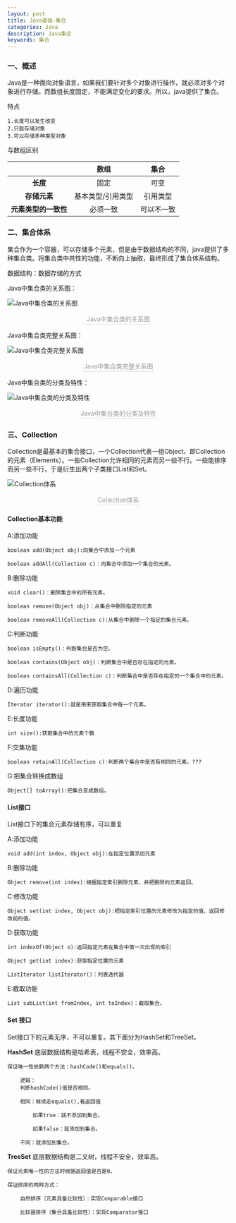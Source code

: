 ```yaml
---
layout: post
title: Java基础-集合
categories: Java
description: Java集合
keywords: 集合
---
```

### 一、概述
Java是一种面向对象语言，如果我们要针对多个对象进行操作，就必须对多个对象进行存储。而数组长度固定，不能满足变化的要求。所以，java提供了集合。

特点

    1.长度可以发生改变
    2.只能存储对象
    3.可以存储多种类型对象

与数组区别

||数组|集合|
|:----:|:----:|:----:|
|**长度**|固定|可变|
|**存储元素**|基本类型/引用类型|引用类型|
|**元素类型的一致性**|必须一致|可以不一致|

### 二、集合体系
集合作为一个容器，可以存储多个元素，但是由于数据结构的不同，java提供了多种集合类。将集合类中共性的功能，不断向上抽取，最终形成了集合体系结构。

数据结构：数据存储的方式

Java中集合类的关系图：

![Java中集合类的关系图]({{assets_base_url}}/images/blog/Java基础/集合/Java中集合类的关系图.jpg)
<center>
<div style="color:orange; border-bottom: 1px solid #d9d9d9;display: inline-block;color: #999;padding: 2px;">Java中集合类的关系图</div>
</center>

Java中集合类完整关系图：

![Java中集合类完整关系图]({{assets_base_url}}/images/blog/Java基础/集合/Java集合关系完整图解.png)
<center>
<div style="color:orange; border-bottom: 1px solid #d9d9d9;display: inline-block;color: #999;padding: 2px;">Java中集合类完整关系图</div>
</center>

Java中集合类的分类及特性：

![Java中集合类的分类及特性]({{assets_base_url}}/images/blog/Java基础/集合/Java中集合类的分类及特性.jpg)
<center>
<div style="color:orange; border-bottom: 1px solid #d9d9d9;display: inline-block;color: #999;padding: 2px;">Java中集合类的分类及特性</div>
</center>

### 三、Collection
Collection是最基本的集合接口，一个Collection代表一组Object，即Collection的元素（Elements）。一些Collection允许相同的元素而另一些不行。一些能排序而另一些不行，于是衍生出两个子类接口List和Set。

![Collection体系]({{assets_base_url}}/images/blog/Java基础/集合/Collection体系.png)
<center>
<div style="color:orange; border-bottom: 1px solid #d9d9d9;display: inline-block;color: #999;padding: 2px;">Collection体系</div>
</center>

#### Collection基本功能

A:添加功能

    boolean add(Object obj):向集合中添加一个元素

    boolean addAll(Collection c)：向集合中添加一个集合的元素。

B:删除功能

    void clear()：删除集合中的所有元素。

    boolean remove(Object obj)：从集合中删除指定的元素

    boolean removeAll(Collection c):从集合中删除一个指定的集合元素。

C:判断功能

    boolean isEmpty()：判断集合是否为空。

    boolean contains(Object obj)：判断集合中是否存在指定的元素。

    boolean containsAll(Collection c)：判断集合中是否存在指定的一个集合中的元素。

D:遍历功能

    Iterator iterator():就是用来获取集合中每一个元素。

E:长度功能

    int size():获取集合中的元素个数

F:交集功能

    boolean retainAll(Collection c):判断两个集合中是否有相同的元素。???

G:把集合转换成数组

    Object[] toArray():把集合变成数组。

#### List接口
List接口下的集合元素存储有序，可以重复

A:添加功能

    void add(int index, Object obj):在指定位置添加元素


B:删除功能

    Object remove(int index):根据指定索引删除元素，并把删除的元素返回。

C:修改功能

    Object set(int index, Object obj):把指定索引位置的元素修改为指定的值，返回修改前的值。

D:获取功能

    int indexOf(Object o):返回指定元素在集合中第一次出现的索引

    Object get(int index):获取指定位置的元素

    ListIterator listIterator()：列表迭代器

E:截取功能

    List subList(int fromIndex, int toIndex)：截取集合。

#### Set 接口
Set接口下的元素无序，不可以重复。其下面分为HashSet和TreeSet。

**HashSet**
底层数据结构是哈希表，线程不安全，效率高。

    保证唯一性依赖两个方法：hashCode()和equals()。

        逻辑：
        判断hashCode()值是否相同。

        相同：继续走equals(),看返回值

            如果true：就不添加到集合。

            如果false：就添加到集合。

        不同：就添加到集合。

**TreeSet**
底层数据结构是二叉树，线程不安全，效率高。

    保证元素唯一性的方法时根据返回值是否是0。

    保证排序的两种方式：

        自然排序（元素具备比较性）：实现Comparable接口

        比较器排序（集合具备比较性）：实现Comparator接口